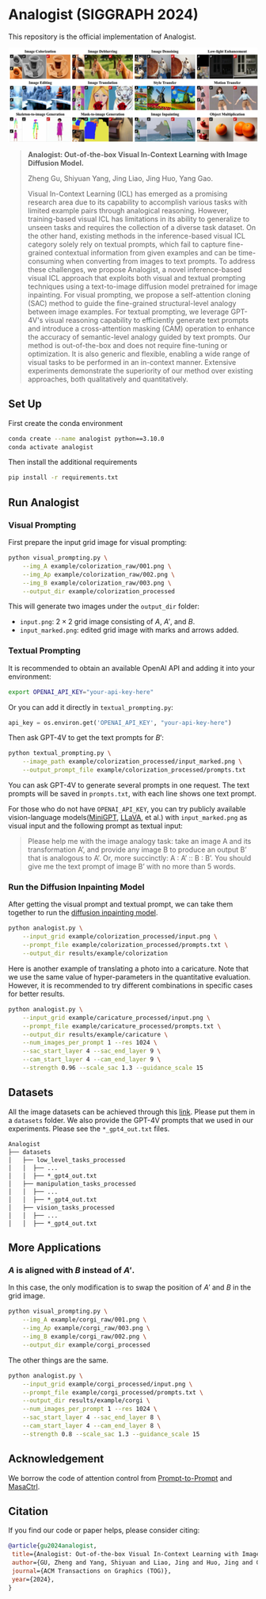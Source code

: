# Analogist (SIGGRAPH 2024)

This repository is the official implementation of Analogist.

![framework](assets/images/teaser.jpg)

> **Analogist: Out-of-the-box Visual In-Context Learning with Image Diffusion Model.**
> 
> Zheng Gu, Shiyuan Yang, Jing Liao, Jing Huo, Yang Gao.
>
>Visual In-Context Learning (ICL) has emerged as a promising research area due to its capability to accomplish various tasks with limited example pairs through analogical reasoning. However, training-based visual ICL has limitations in its ability to generalize to unseen tasks and requires the collection of a diverse task dataset. On the other hand, existing methods in the inference-based visual ICL category solely rely on textual prompts, which fail to capture fine-grained contextual information from given examples and can be time-consuming when converting from images to text prompts. To address these challenges, we propose Analogist, a novel inference-based visual ICL approach that exploits both visual and textual prompting techniques using a text-to-image diffusion model pretrained for image inpainting. For visual prompting, we propose a self-attention cloning (SAC) method to guide the fine-grained structural-level analogy between image examples. For textual prompting, we leverage GPT-4V's visual reasoning capability to efficiently generate text prompts and introduce a cross-attention masking (CAM) operation to enhance the accuracy of semantic-level analogy guided by text prompts. Our method is out-of-the-box and does not require fine-tuning or optimization. It is also generic and flexible, enabling a wide range of visual tasks to be performed in an in-context manner. Extensive experiments demonstrate the superiority of our method over existing approaches, both qualitatively and quantitatively.


## Set Up

First create the conda environment

```bash
conda create --name analogist python==3.10.0
conda activate analogist
```

Then install the additional requirements

```bash
pip install -r requirements.txt
```

## Run Analogist

### Visual Prompting

First prepare the input grid image for visual prompting:

```bash
python visual_prompting.py \
    --img_A example/colorization_raw/001.png \
    --img_Ap example/colorization_raw/002.png \
    --img_B example/colorization_raw/003.png \
    --output_dir example/colorization_processed
```

This will generate two images under the `output_dir` folder:
- `input.png`: $2\times2$ grid image consisting of $A$, $A'$, and $B$.
- `input_marked.png`: edited grid image with marks and arrows added.

### Textual Prompting

It is recommended to obtain an available OpenAI API and adding it into your environment:

```bash
export OPENAI_API_KEY="your-api-key-here"
```

Or you can add it directly in `textual_prompting.py`:

```python
api_key = os.environ.get('OPENAI_API_KEY', "your-api-key-here")
```

Then ask GPT-4V to get the text prompts for $B'$:

```bash
python textual_prompting.py \
    --image_path example/colorization_processed/input_marked.png \
    --output_prompt_file example/colorization_processed/prompts.txt
```

You can ask GPT-4V to generate several prompts in one request. The text prompts will be saved in `prompts.txt`, with each line shows one text prompt.

For those who do not have `OPENAI_API_KEY`, you can try publicly available vision-language models([MiniGPT](https://minigpt-4.github.io/), [LLaVA](https://llava-vl.github.io/), et al.) with `input_marked.png` as visual input and the following prompt as textual input:

> Please help me with the image analogy task: take an image A and its transformation A’, and provide any image B to produce an output B’ that is analogous to A’. Or, more succinctly: A : A’ :: B : B’. You should give me the text prompt of image B’ with no more than 5 words.

### Run the Diffusion Inpainting Model

After getting the visual prompt and textual prompt, we can take them together to run the [diffusion inpainting model](https://huggingface.co/runwayml/stable-diffusion-inpainting).

```bash
python analogist.py \
    --input_grid example/colorization_processed/input.png \
    --prompt_file example/colorization_processed/prompts.txt \
    --output_dir results/example/colorization
```

Here is another example of translating a photo into a caricature. Note that we use the same value of hyper-parameters in the quantitative evaluation. However, it is recommended to try different combinations in specific cases for better results.

```bash
python analogist.py \
    --input_grid example/caricature_processed/input.png \
    --prompt_file example/caricature_processed/prompts.txt \
    --output_dir results/example/caricature \
    --num_images_per_prompt 1 --res 1024 \
    --sac_start_layer 4 --sac_end_layer 9 \
    --cam_start_layer 4 --cam_end_layer 9 \
    --strength 0.96 --scale_sac 1.3 --guidance_scale 15
```

## Datasets

All the image datasets can be achieved through this [link](https://portland-my.sharepoint.com/:f:/g/personal/zhenggu4-c_my_cityu_edu_hk/Eh_jT6A5s6VHo7Q4GiDAKY4BjqQ3_f9MJ89qdsIEbe_K2g?e=kJY6HB). Please put them in a `datasets` folder. We also provide the GPT-4V prompts that we used in our experiments. Please see the `*_gpt4_out.txt` files.

```
Analogist
├── datasets
│   ├── low_level_tasks_processed
│   │  ├── ... 
│   │  ├── *_gpt4_out.txt
│   ├── manipulation_tasks_processed
│   │  ├── ...
│   │  ├── *_gpt4_out.txt
│   ├── vision_tasks_processed
│   │  ├── ...
│   │  ├── *_gpt4_out.txt
```


## More Applications

### $A$ is aligned with $B$ instead of $A'$. 

In this case, the only modification is to swap the position of $A'$ and $B$ in the grid image.

```bash
python visual_prompting.py \
    --img_A example/corgi_raw/001.png \
    --img_Ap example/corgi_raw/003.png \
    --img_B example/corgi_raw/002.png \
    --output_dir example/corgi_processed
```

The other things are the same.

```bash
python analogist.py \
    --input_grid example/corgi_processed/input.png \
    --prompt_file example/corgi_processed/prompts.txt \
    --output_dir results/example/corgi \
    --num_images_per_prompt 1 --res 1024 \
    --sac_start_layer 4 --sac_end_layer 8 \
    --cam_start_layer 4 --cam_end_layer 8 \
    --strength 0.8 --scale_sac 1.3 --guidance_scale 15
```

## Acknowledgement

We borrow the code of attention control from [Prompt-to-Prompt](https://prompt-to-prompt.github.io/) and [MasaCtrl](https://ljzycmd.github.io/projects/MasaCtrl/).


## Citation

If you find our code or paper helps, please consider citing:

```bibtex
@article{gu2024analogist,
 title={Analogist: Out-of-the-box Visual In-Context Learning with Image Diffusion Model},
 author={GU, Zheng and Yang, Shiyuan and Liao, Jing and Huo, Jing and Gao, Yang},
 journal={ACM Transactions on Graphics (TOG)},
 year={2024},
}
```
